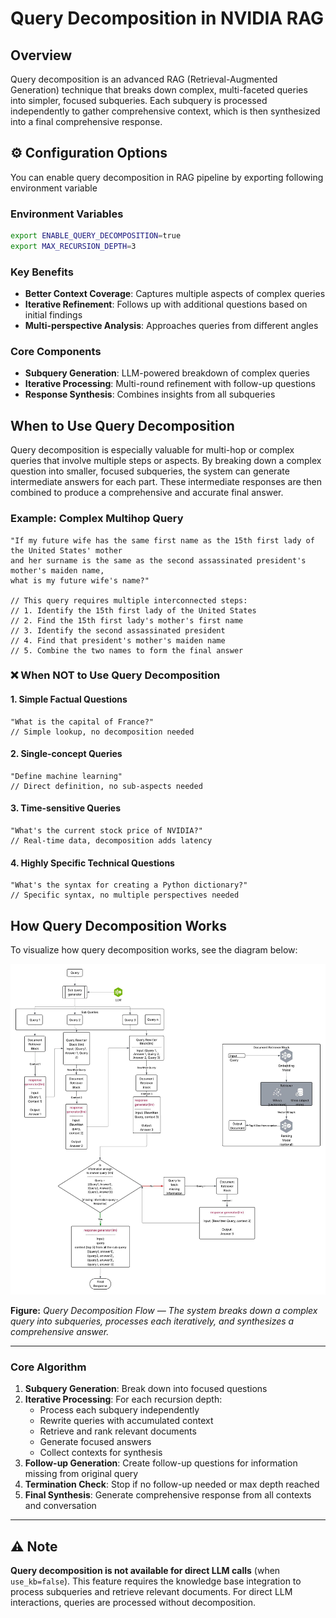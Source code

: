 # Query Decomposition in NVIDIA RAG

## Overview

Query decomposition is an advanced RAG (Retrieval-Augmented Generation) technique that breaks down complex, multi-faceted queries into simpler, focused subqueries. Each subquery is processed independently to gather comprehensive context, which is then synthesized into a final comprehensive response.

## ⚙️ Configuration Options
You can enable query decomposition in RAG pipeline by exporting following environment variable
### Environment Variables
```bash
export ENABLE_QUERY_DECOMPOSITION=true
export MAX_RECURSION_DEPTH=3
```

### Key Benefits
- **Better Context Coverage**: Captures multiple aspects of complex queries
- **Iterative Refinement**: Follows up with additional questions based on initial findings
- **Multi-perspective Analysis**: Approaches queries from different angles

### Core Components
- **Subquery Generation**: LLM-powered breakdown of complex queries
- **Iterative Processing**: Multi-round refinement with follow-up questions
- **Response Synthesis**: Combines insights from all subqueries

## When to Use Query Decomposition

Query decomposition is especially valuable for multi-hop or complex queries that involve multiple steps or aspects. By breaking down a complex question into smaller, focused subqueries, the system can generate intermediate answers for each part. These intermediate responses are then combined to produce a comprehensive and accurate final answer.

### Example: Complex Multihop Query
```
"If my future wife has the same first name as the 15th first lady of the United States' mother
and her surname is the same as the second assassinated president's mother's maiden name,
what is my future wife's name?"

// This query requires multiple interconnected steps:
// 1. Identify the 15th first lady of the United States
// 2. Find the 15th first lady's mother's first name
// 3. Identify the second assassinated president
// 4. Find that president's mother's maiden name
// 5. Combine the two names to form the final answer
```

### ❌ When NOT to Use Query Decomposition

#### 1. **Simple Factual Questions**
```
"What is the capital of France?" 
// Simple lookup, no decomposition needed
```

#### 2. **Single-concept Queries**
```
"Define machine learning"
// Direct definition, no sub-aspects needed
```

#### 3. **Time-sensitive Queries**
```
"What's the current stock price of NVIDIA?"
// Real-time data, decomposition adds latency
```

#### 4. **Highly Specific Technical Questions**
```
"What's the syntax for creating a Python dictionary?"
// Specific syntax, no multiple perspectives needed
```

## How Query Decomposition Works
To visualize how query decomposition works, see the diagram below:

![Query Decomposition Flow](assets/query_decomposition.jpeg)

**Figure:** *Query Decomposition Flow — The system breaks down a complex query into subqueries, processes each iteratively, and synthesizes a comprehensive answer.*

---

### Core Algorithm

1. **Subquery Generation**: Break down into focused questions
2. **Iterative Processing**: For each recursion depth:
   - Process each subquery independently
   - Rewrite queries with accumulated context
   - Retrieve and rank relevant documents
   - Generate focused answers
   - Collect contexts for synthesis
3. **Follow-up Generation**: Create follow-up questions for information missing from original query
4. **Termination Check**: Stop if no follow-up needed or max depth reached
5. **Final Synthesis**: Generate comprehensive response from all contexts and conversation

---

## ⚠️ Note

**Query decomposition is not available for direct LLM calls** (when `use_kb=false`). This feature requires the knowledge base integration to process subqueries and retrieve relevant documents. For direct LLM interactions, queries are processed without decomposition.